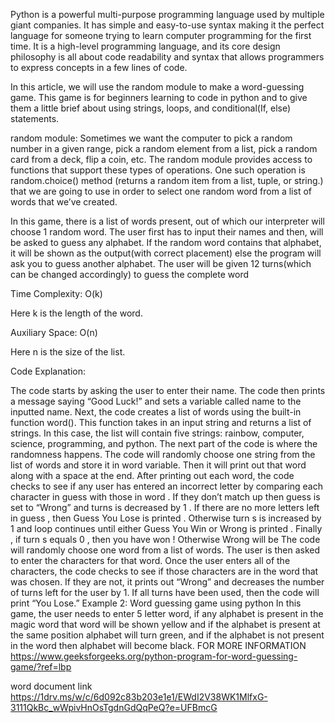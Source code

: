 Python is a powerful multi-purpose programming language used by multiple giant companies. It has simple and easy-to-use syntax making it the perfect language for someone trying to learn computer programming for the first time. It is a high-level programming language, and its core design philosophy is all about code readability and syntax that allows programmers to express concepts in a few lines of code.

In this article, we will use the random module to make a word-guessing game. This game is for beginners learning to code in python and to give them a little brief about using strings, loops, and conditional(If, else) statements.

random module: Sometimes we want the computer to pick a random number in a given range, pick a random element from a list, pick a random card from a deck, flip a coin, etc. The random module provides access to functions that support these types of operations. One such operation is random.choice() method (returns a random item from a list, tuple, or string.) that we are going to use in order to select one random word from a list of words that we’ve created.


In this game, there is a list of words present, out of which our interpreter will choose 1 random word. The user first has to input their names and then, will be asked to guess any alphabet. If the random word contains that alphabet, it will be shown as the output(with correct placement) else the program will ask you to guess another alphabet. The user will be given 12 turns(which can be changed accordingly) to guess the complete word

Time Complexity: O(k)

Here k is the length of the word.

Auxiliary Space: O(n)

Here n is the size of the list.

Code Explanation:

The code starts by asking the user to enter their name.
The code then prints a message saying “Good Luck!”
and sets a variable called name to the inputted name.
Next, the code creates a list of words using the built-in function word().
This function takes in an input string and returns a list of strings.
In this case, the list will contain five strings: rainbow, computer, science, programming, and python.
The next part of the code is where the randomness happens.
The code will randomly choose one string from the list of words and store it in word variable.
Then it will print out that word along with a space at the end.
After printing out each word, the code checks to see if any user has entered an incorrect letter by comparing each character in guess with those in word .
If they don’t match up then guess is set to “Wrong” and turns is decreased by 1 .
If there are no more letters left in guess , then Guess You Lose is printed .
Otherwise turn s is increased by 1 and loop continues until either Guess You Win or Wrong is printed .
Finally , if turn s equals 0 , then you have won !
Otherwise Wrong will be
The code will randomly choose one word from a list of words.
The user is then asked to enter the characters for that word.
Once the user enters all of the characters, the code checks to see if those characters are in the word that was chosen.
If they are not, it prints out “Wrong” and decreases the number of turns left for the user by 1.
If all turns have been used, then the code will print “You Lose.”
Example 2: Word guessing game using python
In this game, the user needs to enter 5 letter word, if any alphabet is present in the magic word that word will be shown yellow and if the alphabet is present at the same position alphabet will turn green, and if the alphabet is not present in the word then alphabet will become black.
FOR MORE INFORMATION
https://www.geeksforgeeks.org/python-program-for-word-guessing-game/?ref=lbp


word document link 
https://1drv.ms/w/c/6d092c83b203e1e1/EWdI2V38WK1MlfxG-3111QkBc_wWpivHnOsTgdnGdQqPeQ?e=UFBmcG

